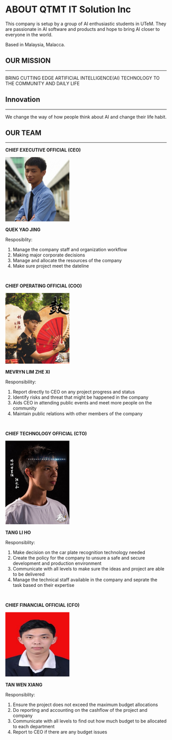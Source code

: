 # ABOUT QTMT IT Solution Inc 
This company is setup by a group of AI enthusiastic students in UTeM. They are passionate in AI software and products and hope to bring AI closer to everyone in the world.

Based in Malaysia, Malacca. 

## OUR MISSION
---
BRING CUTTING EDGE ARTIFICIAL INTELLIGENCE(AI) TECHNOLOGY TO THE COMMUNITY AND DAILY LIFE

## Innovation
---
We change the way of how people think about AI and change their life habit. 

## OUR TEAM
---
**CHIEF EXECUTIVE OFFICIAL (CEO)**

<img src="assets/quek.jpg" width="200" height="200" />

**QUEK YAO JING**

Resposiblity:
1. Manage the company staff and organization workflow
2. Making major corporate decisions 
3. Manage and allocate the resources of the company
4. Make sure project meet the dateline

<br>

**CHIEF OPERATING OFFICIAL (COO)**

<img src="assets/mervyn.jpeg" width="200" height="220" />

**MEVRYN LIM ZHE XI**

Responsibility:
1. Report directly to CEO on any project progress and status
2. Identify risks and threat that might be happened in the company
3. Aids CEO in attending public events and meet more people on the community
4. Maintain public relations with other members of the company

<br>

**CHIEF TECHNOLOGY OFFICIAL (CTO)**

<img src="assets/tlh.jpeg" width="200" height="260" />

**TANG LI HO**

Responsiblity:
1. Make decision on the car plate recognition technology needed
2. Create the policy for the company to unsure a safe and secure development and production environment
3. Communicate with all levels to make sure the ideas and project are able to be delivered
4. Manage the technical staff available in the company and seprate the task based on their expertise


<br>

**CHIEF FINANCIAL OFFICIAL (CFO)**

<img src="assets/wenxiang1.jpeg" width="200" height="200" />

**TAN WEN XIANG**

Responsiblity:
1. Ensure the project does not exceed the maximum budget allocations
2. Do reporting and accounting on the cashflow of the project and company
3. Communicate with all levels to find out how much budget to be allocated to each department
4. Report to CEO if there are any budget issues